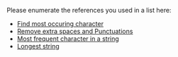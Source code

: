 Please enumerate the references you used in a list here:

- [Find most occuring character](https://www.geeksforgeeks.org/python-program-to-find-the-most-occurring-character-and-its-count/)
- [Remove extra spaces and Punctuations](https://www.quora.com/How-do-you-remove-punctuation-and-extra-spaces-in-Python)
- [Most frequent character in a string](https://stackoverflow.com/questions/4131123/finding-the-most-frequent-character-in-a-string)
- [Longest string](https://www.geeksforgeeks.org/python-longest-substring-length-of-k/)
